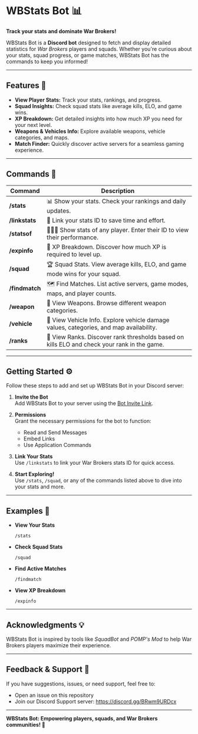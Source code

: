 
# WBStats Bot 📊  
**Track your stats and dominate War Brokers!**

WBStats Bot is a **Discord bot** designed to fetch and display detailed statistics for *War Brokers* players and squads. Whether you're curious about your stats, squad progress, or game matches, WBStats Bot has the commands to keep you informed!

---

## Features 🚀  

- **View Player Stats:** Track your stats, rankings, and progress.  
- **Squad Insights:** Check squad stats like average kills, ELO, and game wins.  
- **XP Breakdown:** Get detailed insights into how much XP you need for your next level.  
- **Weapons & Vehicles Info:** Explore available weapons, vehicle categories, and maps.  
- **Match Finder:** Quickly discover active servers for a seamless gaming experience.  

---

## Commands 💬  

| Command         | Description                                                                                         |  
|-----------------|-----------------------------------------------------------------------------------------------------|  
| **/stats**      | 📊 Show your stats. Check your rankings and daily updates.                                         |  
| **/linkstats**  | 🔗 Link your stats ID to save time and effort.                                                     |  
| **/statsof**    | 🧑‍🤝‍🧑 Show stats of any player. Enter their ID to view their performance.                          |  
| **/expinfo**    | 📝 XP Breakdown. Discover how much XP is required to level up.                                     |  
| **/squad**      | 🏆 Squad Stats. View average kills, ELO, and game mode wins for your squad.                        |  
| **/findmatch**  | 🗺️ Find Matches. List active servers, game modes, maps, and player counts.                        |  
| **/weapon**     | 🔫 View Weapons. Browse different weapon categories.                                              |  
| **/vehicle**    | 🚗 View Vehicle Info. Explore vehicle damage values, categories, and map availability.             |  
| **/ranks**      | 🏅 View Ranks. Discover rank thresholds based on kills ELO and check your rank in the game.        |  

---

## Getting Started ⚙️  

Follow these steps to add and set up WBStats Bot in your Discord server:

1. **Invite the Bot**  
   Add WBStats Bot to your server using the [Bot Invite Link](https://bit.ly/wbstats).  

2. **Permissions**  
   Grant the necessary permissions for the bot to function:  
   - Read and Send Messages  
   - Embed Links  
   - Use Application Commands  

3. **Link Your Stats**  
   Use `/linkstats` to link your War Brokers stats ID for quick access.  

4. **Start Exploring!**  
   Use `/stats`, `/squad`, or any of the commands listed above to dive into your stats and more.  

---

## Examples 📖  

- **View Your Stats**  
   ```  
   /stats  
   ```  

- **Check Squad Stats**  
   ```  
   /squad  
   ```  

- **Find Active Matches**  
   ```  
   /findmatch  
   ```  

- **View XP Breakdown**  
   ```  
   /expinfo  
   ```  

---

## Acknowledgments 💡  

WBStats Bot is inspired by tools like *SquadBot* and *POMP's Mod* to help War Brokers players maximize their experience.  

---

## Feedback & Support 💬  

If you have suggestions, issues, or need support, feel free to:  
- Open an issue on this repository
- Join our Discord Support server: https://discord.gg/BRwm9URDcx

---

**WBStats Bot: Empowering players, squads, and War Brokers communities! 🏹**  
